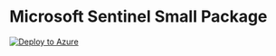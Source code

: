 # Microsoft Sentinel Small Package

[![Deploy to Azure](https://aka.ms/deploytoazurebutton)](https://portal.azure.com/#create/Microsoft.Template/uri/https%3A%2F%2Fgithub.com%2Fa-balde%2FMicrosoft-Sentinel%2Fblob%2Fmain%2FSentinel-Small%2Fazuredeploy.json/createUIDefinitionUri/https%3A%2F%2Fgithub.com%2Fa-balde%2FMicrosoft-Sentinel%2Fblob%2Fmain%2FSentinel-Small%2FcreateUiDefinition.json)